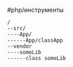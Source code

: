 #php/инструменты 

```
/
--src/
----App/
------App/classApp
--vendor
----someLib
------class someLib
```